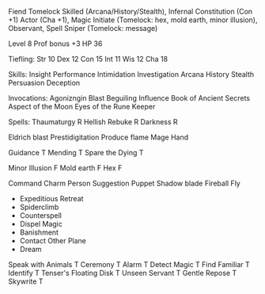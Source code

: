 
Fiend Tomelock
Skilled (Arcana/History/Stealth), Infernal Constitution (Con +1)
Actor (Cha +1), Magic Initiate (Tomelock: hex, mold earth, minor illusion),
Observant, Spell Sniper (Tomelock: message)

Level 8
Prof bonus +3
HP 36

Tiefling:
  Str 10
  Dex 12
  Con 15
  Int 11
  Wis 12
  Cha 18

Skills:
  Insight
  Performance
  Intimidation
  Investigation
  Arcana
  History
  Stealth
  Persuasion
  Deception

Invocations:
  Agonizngin Blast
  Beguiling Influence
  Book of Ancient Secrets
  Aspect of the Moon
  Eyes of the Rune Keeper

Spells:
  Thaumaturgy R
  Hellish Rebuke R
  Darkness R

  Eldrich blast
  Prestidigitation
  Produce flame
  Mage Hand 

  Guidance T
  Mending T
  Spare the Dying T

  Minor Illusion F
  Mold earth F
  Hex F

  Command 
  Charm Person
  Suggestion
  Puppet
  Shadow blade
  Fireball
  Fly
  - Expeditious Retreat
  - Spiderclimb
  - Counterspell
  - Dispel Magic
  - Banishment
  - Contact Other Plane
  - Dream

  Speak with Animals T
  Ceremony T
  Alarm T
  Detect Magic T
  Find Familiar T
  Identify T
  Tenser's Floating Disk T
  Unseen Servant T 
  Gentle Repose T
  Skywrite T
